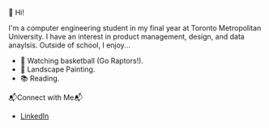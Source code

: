 👋 Hi!

I'm a computer engineering student in my final year at Toronto Metropolitan University. I have an interest in product management, design, and data anaylsis. 
Outside of school, I enjoy...
* 🏀 Watching basketball (Go Raptors!).
* 🎨 Landscape Painting.
* 📚 Reading.

📬Connect with Me📬
* [LinkedIn](www.linkedin.com/in/nujaimah)


